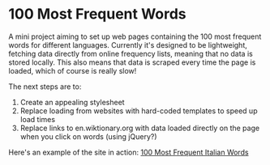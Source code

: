 # 100 Most Frequent Words

A mini project aiming to set up web pages containing the 100 most frequent words for different languages. Currently it's designed to be lightweight, fetching data directly from online frequency lists, meaning that no data is stored locally. This also means that data is scraped every time the page is loaded, which of course is really slow!

The next steps are to:

1. Create an appealing stylesheet
2. Replace loading from websites with hard-coded templates to speed up load times
3. Replace links to en.wiktionary.org with data loaded directly on the page when you click on words (using jQuery?)

Here's an example of the site in action: [100 Most Frequent Italian Words](http://svanevik.me/most-frequent-words/italian)
